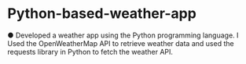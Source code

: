 # Python-based-weather-app
●	Developed a weather app using the Python programming language. 
I Used the OpenWeatherMap API to retrieve weather data and used the requests library in Python to fetch the weather API.
